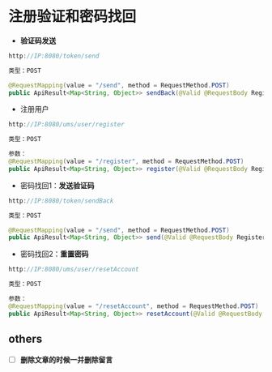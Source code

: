 # 注册验证和密码找回

- **验证码发送**

```java
http://IP:8080/token/send

类型：POST

@RequestMapping(value = "/send", method = RequestMethod.POST)
public ApiResult<Map<String, Object>> sendBack(@Valid @RequestBody RegisterDTO dto) {
```

- 注册用户

```java
http://IP:8080/ums/user/register

类型：POST

参数：
@RequestMapping(value = "/register", method = RequestMethod.POST)
public ApiResult<Map<String, Object>> register(@Valid @RequestBody RegisterDTO dto) {}
```

- 密码找回1：**发送验证码**

```java
http://IP:8080/token/sendBack

类型：POST

@RequestMapping(value = "/send", method = RequestMethod.POST)
public ApiResult<Map<String, Object>> send(@Valid @RequestBody RegisterDTO dto) {}
```

- 密码找回2：**重置密码**

```java
http://IP:8080/ums/user/resetAccount

类型：POST

参数：
@RequestMapping(value = "/resetAccount", method = RequestMethod.POST)
public ApiResult<Map<String, Object>> resetAccount(@Valid @RequestBody RegisterDTO dto) {}
```



## others

- [ ] **删除文章的时候一并删除留言**

